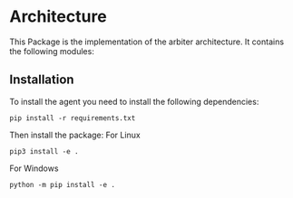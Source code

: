 # Architecture
This Package is the implementation of the arbiter architecture. It contains the following modules:

## Installation
To install the agent you need to install the following dependencies:
```
pip install -r requirements.txt
```
Then install the package:
For Linux

```
pip3 install -e .
```

For Windows

```
python -m pip install -e .
```